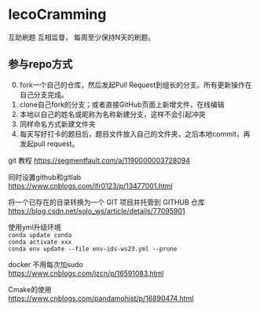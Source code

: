 # lecoCramming
互助刷题 互相监督， 每周至少保持N天的刷题。
## 参与repo方式
0. fork一个自己的仓库，然后发起Pull Request到组长的分支。所有更新操作在自己分支完成。
1. clone自己fork的分支；或者直接GitHub页面上新增文件，在线编辑
2. 本地以自己的姓名或昵称为名称新建分支，这样不会引起冲突
3. 同样命名方式新建文件夹
4. 每天写好打卡的题目后，题目文件放入自己的文件夹，之后本地commit，再发起pull request。


git 教程 https://segmentfault.com/a/1190000003728094 

同时设置github和gitlab  
https://www.cnblogs.com/lfr0123/p/13477001.html

将一个已存在的目录转换为一个 GIT 项目并托管到 GITHUB 仓库  
https://blog.csdn.net/solo_ws/article/details/77095901

使用yml升级环境  
`conda update conda`  
`conda activate xxx`  
`conda env update --file env-ids-ws23.yml --prune`  


docker 不用每次加sudo  
https://www.cnblogs.com/jzcn/p/16591083.html

Cmake的使用  
https://www.cnblogs.com/pandamohist/p/16890474.html
